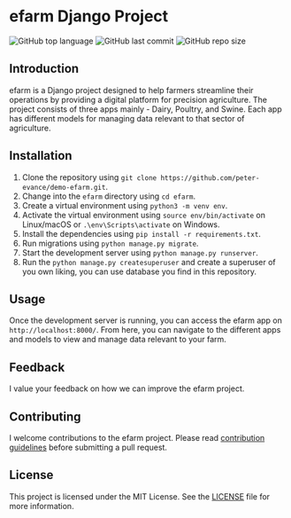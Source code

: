 # efarm Django Project
![GitHub top language](https://img.shields.io/github/languages/top/peter-evance/demo-efarm)
![GitHub last commit](https://img.shields.io/github/last-commit/peter-evance/demo-efarm)
![GitHub repo size](https://img.shields.io/github/repo-size/peter-evance/demo-efarm)

## Introduction

efarm is a Django project designed to help farmers streamline their operations by providing a digital platform for precision agriculture. The project consists of three apps mainly - Dairy, Poultry, and Swine. Each app has different models for managing data relevant to that sector of agriculture.

## Installation

1. Clone the repository using `git clone https://github.com/peter-evance/demo-efarm.git`.
2. Change into the `efarm` directory using `cd efarm`.
3. Create a virtual environment using `python3 -m venv env`.
4. Activate the virtual environment using `source env/bin/activate` on Linux/macOS or `.\env\Scripts\activate` on Windows.
5. Install the dependencies using `pip install -r requirements.txt`.
6. Run migrations using `python manage.py migrate`.
7. Start the development server using `python manage.py runserver`.
8. Run the `python manage.py createsuperuser` and create a superuser of you own liking, you can use database you find in this repository.

## Usage

Once the development server is running, you can access the efarm app on `http://localhost:8000/`. From here, you can navigate to the different apps and models to view and manage data relevant to your farm.

## Feedback

I value your feedback on how we can improve the efarm project.

## Contributing

I welcome contributions to the efarm project. Please read [contribution guidelines](CONTRIBUTING.md) before submitting a pull request.


## License

This project is licensed under the MIT License. See the [LICENSE](LICENSE) file for more information.
